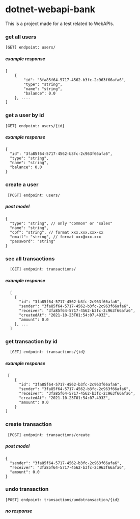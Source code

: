 # dotnet-webapi-bank
This is a project made for a test related to WebAPIs.

### get all users

    [GET] endpoint: users/

##### example response
      
    [
        {
            "id": "3fa85f64-5717-4562-b3fc-2c963f66afa6",
            "type": "string",
            "name": "string",
            "balance": 0.0
        }, ....
    ]

### get a user by id

    [GET] endpoint: users/{id}
    
##### example response
    
    {
      "id": "3fa85f64-5717-4562-b3fc-2c963f66afa6",
      "type": "string",
      "name": "string",
      "balance": 0.0
    }
    
### create a user

     [POST] endpoint: users/
  
##### post model

    {
      "type": "string", // only "common" or "sales"
      "name": "string",
      "cpf": "string", // format xxx.xxx.xxx-xx
      "email": "string", // format xxx@xxx.xxx
      "password": "string"
    }

### see all transactions
      
      [GET] endpoint: transactions/

##### example response
      [
        {
          "id": "3fa85f64-5717-4562-b3fc-2c963f66afa6",
          "sender": "3fa85f64-5717-4562-b3fc-2c963f66afa6",
          "receiver": "3fa85f64-5717-4562-b3fc-2c963f66afa6",
          "createdAt": "2021-10-23T01:54:07.493Z",
          "amount": 0.0
        }, ...
      ]
      
### get transaction by id

      [GET] endpoint: transactions/{id}
      
##### example response
     [
        {
          "id": "3fa85f64-5717-4562-b3fc-2c963f66afa6",
          "sender": "3fa85f64-5717-4562-b3fc-2c963f66afa6",
          "receiver": "3fa85f64-5717-4562-b3fc-2c963f66afa6",
          "createdAt": "2021-10-23T01:54:07.493Z",
          "amount": 0.0
        }
    ]
    
### create transaction
     
     [POST] endpoint: transactions/create

##### post model

    {
      "sender": "3fa85f64-5717-4562-b3fc-2c963f66afa6",
      "receiver": "3fa85f64-5717-4562-b3fc-2c963f66afa6",
      "amount": 0.0
    }
    
### undo transaction

    [POST] endpoint: transactions/undotransaction/{id}
    
##### no response
